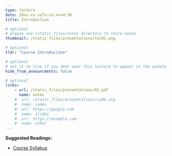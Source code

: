 ```yaml
---
type: lecture
date: 20xx-xx-xxTx:xx:xx+4:30
title: Introduction

# optional
# please use /static_files/notes directory to store notes
thumbnail: /static_files/presentations/lec01.png

# optional
tldr: "Course Introduciton"

# optional
# set it to true if you dont want this lecture to appear in the updates section
hide_from_announcments: false

# optional
links:
    - url: /static_files/presentations/01.pdf
      name: notes
    #- url: /static_files/presentations/code.zip
    #  name: codes
    #- url: https://google.com
    #  name: slides
    #- url: https://example.com
    #  name: other
---
```

<!-- Other additional contents using markdown -->
**Suggested Readings:**
- [Course Syllabus](https://linklab-uva.github.io/robotlearning/syllabus/)
